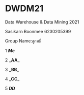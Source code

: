 # DWDM21
Data Warehouse &amp;  Data Mining 2021

Sasikarn Boonmee  6230205399

Group Name:ลูกหมี

1 **_Me_**

2 **_AA**_

3 **_BB**_

4 **_CC**_

5 **_DD_**
